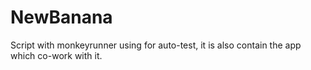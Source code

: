 NewBanana
=========

Script with monkeyrunner using for auto-test, it is also contain the app which co-work with it.
